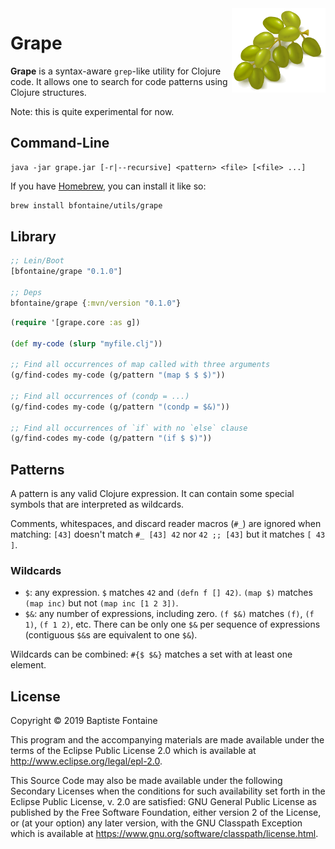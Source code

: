 <img align="right" width="150" src="./doc/grapes.png"/>

# Grape
**Grape** is a syntax-aware `grep`-like utility for Clojure code. It allows one
to search for code patterns using Clojure structures.

Note: this is quite experimental for now.

## Command-Line
```
java -jar grape.jar [-r|--recursive] <pattern> <file> [<file> ...]
```

If you have [Homebrew](https://brew.sh), you can install it like so:
```bash
brew install bfontaine/utils/grape
```

## Library

```clojure
;; Lein/Boot
[bfontaine/grape "0.1.0"]

;; Deps
bfontaine/grape {:mvn/version "0.1.0"}
```


```clojure
(require '[grape.core :as g])

(def my-code (slurp "myfile.clj"))

;; Find all occurrences of map called with three arguments
(g/find-codes my-code (g/pattern "(map $ $ $)"))

;; Find all occurrences of (condp = ...)
(g/find-codes my-code (g/pattern "(condp = $&)"))

;; Find all occurrences of `if` with no `else` clause
(g/find-codes my-code (g/pattern "(if $ $)"))
```

## Patterns
A pattern is any valid Clojure expression. It can contain some special symbols
that are interpreted as wildcards.

Comments, whitespaces, and discard reader macros (`#_`) are ignored when
matching: `[43]` doesn't match `#_ [43] 42` nor `42 ;; [43]` but it matches
`[ 43 ]`.

### Wildcards
* `$`: any expression. `$` matches `42` and `(defn f [] 42)`. `(map $)` matches
       `(map inc)` but not `(map inc [1 2 3])`.
* `$&`: any number of expressions, including zero. `(f $&)` matches `(f)`,
        `(f 1)`, `(f 1 2)`, etc. There can be only one `$&` per sequence of
        expressions (contiguous `$&`s are equivalent to one `$&`).

Wildcards can be combined: `#{$ $&}` matches a set with at least one element.

## License

Copyright © 2019 Baptiste Fontaine

This program and the accompanying materials are made available under the terms
of the Eclipse Public License 2.0 which is available at
http://www.eclipse.org/legal/epl-2.0.

This Source Code may also be made available under the following Secondary
Licenses when the conditions for such availability set forth in the Eclipse
Public License, v. 2.0 are satisfied: GNU General Public License as published
by the Free Software Foundation, either version 2 of the License, or (at your
option) any later version, with the GNU Classpath Exception which is available
at https://www.gnu.org/software/classpath/license.html.
